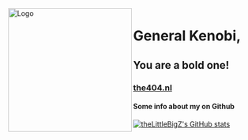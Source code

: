 <img src="the403-profile-photoV5.5.png" alt="Logo" width="250" height="250" align=left>

# General Kenobi, 
## You are a bold one!
### [the404.nl](https://the404.nl/)






#### Some info about my on Github
[![theLittleBigZ's GitHub stats](https://github-readme-stats.vercel.app/api?username=theLittleBigZ&show_icons=true&theme=dracula)](https://the403.ml/)
